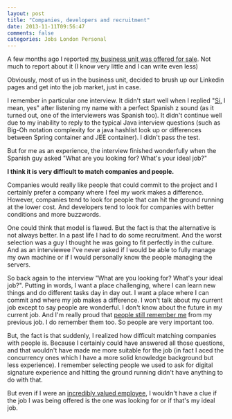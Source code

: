 ```yaml
---
layout: post
title: "Companies, developers and recruitment"
date: 2013-11-11T09:56:47
comments: false
categories: Jobs London Personal
---
```


A few months ago I reported [my business unit was offered for sale](http://gonfva.blogspot.co.uk/2013/08/changes.html). Not much to report about it (I know very little and I can write even less)


Obviously, most of us in the business unit, decided to brush up our Linkedin pages and get into the job market, just in case.


I remember in particular one interview. It didn't start well when I replied "[Sí,](http://translate.google.com/#es/en/s%C3%AD) I mean, yes" after listening my name with a perfect Spanish z sound (as it turned out, one of the interviewers was Spanish too). It didn't continue well due to my inability to reply to the typical Java interview questions (such as Big-Oh notation complexity for a java hashlist look up or differences between Spring container and JEE container). I didn't pass the test.


But for me as an experience, the interview finished wonderfully when the Spanish guy asked "What are you looking for? What's your ideal job?"


<b>I think it is very difficult to match companies and people.</b>


Companies would really like people that could commit to the project and I certainly prefer a company where I feel my work makes a difference. However, companies tend to look for people that can hit the ground running at the lower cost. And developers tend to look for companies with better conditions and more buzzwords.


One could think that model is flawed. But the fact is that the alternative is not always better. In a past life I had to do some recruitment. And the worst selection was a guy I thought he was going to fit perfectly in the culture. And as an interviewee I've never asked if I would be able to fully manage my own machine or if I would personally know the people managing the servers.


So back again to the interview "What are you looking for? What's your ideal job?". Putting in words, I want a place challenging, where I can learn new things and do different tasks day in day out. I want a place where I can commit and where my job makes a difference. I won't talk about my current job except to say people are wonderful. I don't know about the future in my current job. And I'm really proud that [people still remember me](http://gonfva.blogspot.co.uk/2013/11/one-year.html?showComment=1383561713976#c2877416254032399152) from my previous job. I do remember them too. So people are very important too.


But, the fact is that suddenly, I realized how difficult matching companies with people is. Because I certainly could have answered all those questions, and that wouldn't have made me more suitable for the job (in fact I aced the concurrency ones which I have a more solid knowledge background but less experience). I remember selecting people we used to ask for digital signature experience and hitting the ground running didn't have anything to do with that.


But even if I were an [incredibly valued employee](http://www.reuters.com/article/2013/10/13/net-us-siliconvalley-engineers-twitter-idUSBRE99C03R20131013), I wouldn't have a clue if the job I was being offered is the one was looking for or if that's my ideal job.


